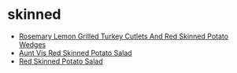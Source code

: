 # skinned

 * [Rosemary Lemon Grilled Turkey Cutlets And Red Skinned Potato Wedges](../index/r/rosemary-lemon-grilled-turkey-cutlets-and-red-skinned-potato-wedges-359552.json)
 * [Aunt Vis Red Skinned Potato Salad](../index/a/aunt-vis-red-skinned-potato-salad.json)
 * [Red Skinned Potato Salad](../index/r/red-skinned-potato-salad.json)
